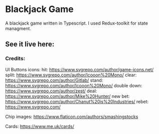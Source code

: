 # Blackjack Game
A blackjack game written in Typescript. I used Redux-toolkit for state managment.

## See it live here:

### Credits:
UI Buttons icons:
    hit:            https://www.svgrepo.com/author/game-icons.net/
    split:          https://www.svgrepo.com/author/Icooon%20Mono/
    clear:          https://www.svgrepo.com/author/Gitlab/
    stand:          https://www.svgrepo.com/author/Icooon%20Mono/
    double down:    https://www.svgrepo.com/author/zest/
    deal:           https://www.svgrepo.com/author/Mike%20Hunter/
    new bet:        https://www.svgrepo.com/author/Chanut%20is%20Industries/
    rebet:          https://www.svgrepo.com/

Chip images:        https://www.flaticon.com/authors/smashingstocks

Cards:              https://www.me.uk/cards/